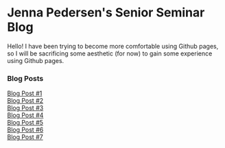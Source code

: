 # Jenna Pedersen's Senior Seminar Blog
Hello! I have been trying to become more comfortable using Github pages, so I will be sacrificing some aesthetic (for now) to gain some experience using Github pages.

### Blog Posts
[Blog Post #1](https://pedersenjs.github.io/BlogPosts/Post1.html)<br/>
[Blog Post #2](https://pedersenjs.github.io/BlogPosts/Post2.html)<br/>
[Blog Post #3](https://pedersenjs.github.io/BlogPosts/Post3.html)<br/>
[Blog Post #4](https://pedersenjs.github.io/BlogPosts/Post4.html)<br/>
[Blog Post #5](https://pedersenjs.github.io/BlogPosts/Post5.html)<br/>
[Blog Post #6](https://pedersenjs.github.io/BlogPosts/Post6.html)<br/>
[Blog Post #7](https://pedersenjs.github.io/BlogPosts/Post7.html)
